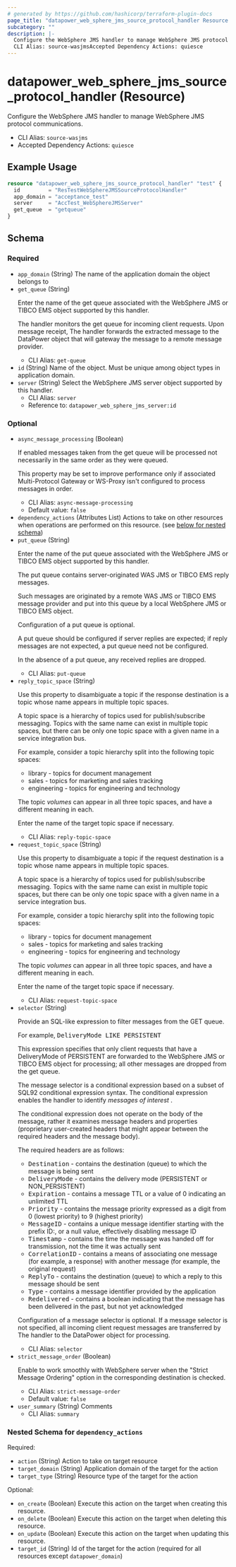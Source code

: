 ```yaml
---
# generated by https://github.com/hashicorp/terraform-plugin-docs
page_title: "datapower_web_sphere_jms_source_protocol_handler Resource - terraform-provider-datapower"
subcategory: ""
description: |-
  Configure the WebSphere JMS handler to manage WebSphere JMS protocol communications.
  CLI Alias: source-wasjmsAccepted Dependency Actions: quiesce
---
```


# datapower_web_sphere_jms_source_protocol_handler (Resource)

Configure the WebSphere JMS handler to manage WebSphere JMS protocol communications.
  - CLI Alias: `source-wasjms`
  - Accepted Dependency Actions: `quiesce`

## Example Usage

```terraform
resource "datapower_web_sphere_jms_source_protocol_handler" "test" {
  id         = "ResTestWebSphereJMSSourceProtocolHandler"
  app_domain = "acceptance_test"
  server     = "AccTest_WebSphereJMSServer"
  get_queue  = "getqueue"
}
```

<!-- schema generated by tfplugindocs -->
## Schema

### Required

- `app_domain` (String) The name of the application domain the object belongs to
- `get_queue` (String) <p>Enter the name of the get queue associated with the WebSphere JMS or TIBCO EMS object supported by this handler.</p><p>The handler monitors the get queue for incoming client requests. Upon message receipt, The handler forwards the extracted message to the DataPower object that will gateway the message to a remote message provider.</p>
  - CLI Alias: `get-queue`
- `id` (String) Name of the object. Must be unique among object types in application domain.
- `server` (String) Select the WebSphere JMS server object supported by this handler.
  - CLI Alias: `server`
  - Reference to: `datapower_web_sphere_jms_server:id`

### Optional

- `async_message_processing` (Boolean) <p>If enabled messages taken from the get queue will be processed not necessarily in the same order as they were queued.</p><p>This property may be set to improve performance only if associated Multi-Protocol Gateway or WS-Proxy isn't configured to process messages in order.</p>
  - CLI Alias: `async-message-processing`
  - Default value: `false`
- `dependency_actions` (Attributes List) Actions to take on other resources when operations are performed on this resource. (see [below for nested schema](#nestedatt--dependency_actions))
- `put_queue` (String) <p>Enter the name of the put queue associated with the WebSphere JMS or TIBCO EMS object supported by this handler.</p><p>The put queue contains server-originated WAS JMS or TIBCO EMS reply messages.</p><p>Such messages are originated by a remote WAS JMS or TIBCO EMS message provider and put into this queue by a local WebSphere JMS or TIBCO EMS object.</p><p>Configuration of a put queue is optional.</p><p>A put queue should be configured if server replies are expected; if reply messages are not expected, a put queue need not be configured.</p><p>In the absence of a put queue, any received replies are dropped.</p>
  - CLI Alias: `put-queue`
- `reply_topic_space` (String) <p>Use this property to disambiguate a topic if the response destination is a topic whose name appears in multiple topic spaces.</p><p>A topic space is a hierarchy of topics used for publish/subscribe messaging. Topics with the same name can exist in multiple topic spaces, but there can be only one topic space with a given name in a service integration bus.</p><p>For example, consider a topic hierarchy split into the following topic spaces:</p><ul><li>library - topics for document management</li><li>sales - topics for marketing and sales tracking</li><li>engineering - topics for engineering and technology</li></ul><p>The topic <em>volumes</em> can appear in all three topic spaces, and have a different meaning in each.</p><p>Enter the name of the target topic space if necessary.</p>
  - CLI Alias: `reply-topic-space`
- `request_topic_space` (String) <p>Use this property to disambiguate a topic if the request destination is a topic whose name appears in multiple topic spaces.</p><p>A topic space is a hierarchy of topics used for publish/subscribe messaging. Topics with the same name can exist in multiple topic spaces, but there can be only one topic space with a given name in a service integration bus.</p><p>For example, consider a topic hierarchy split into the following topic spaces:</p><ul><li>library - topics for document management</li><li>sales - topics for marketing and sales tracking</li><li>engineering - topics for engineering and technology</li></ul><p>The topic <em>volumes</em> can appear in all three topic spaces, and have a different meaning in each.</p><p>Enter the name of the target topic space if necessary.</p>
  - CLI Alias: `request-topic-space`
- `selector` (String) <p>Provide an SQL-like expression to filter messages from the GET queue.</p><p>For example, <tt>DeliveryMode LIKE PERSISTENT</tt></p><p>This expression specifies that only client requests that have a DeliveryMode of PERSISTENT are forwarded to the WebSphere JMS or TIBCO EMS object for processing; all other messages are dropped from the get queue.</p><p>The message selector is a conditional expression based on a subset of SQL92 conditional expression syntax. The conditional expression enables the handler to identify <em>messages of interest</em> .</p><p>The conditional expression does not operate on the body of the message, rather it examines message headers and properties (proprietary user-created headers that might appear between the required headers and the message body).</p><p>The required headers are as follows:</p><ul><li><tt>Destination</tt> - contains the destination (queue) to which the message is being sent</li><li><tt>DeliveryMode</tt> - contains the delivery mode (PERSISTENT or NON_PERSISTENT)</li><li><tt>Expiration</tt> - contains a message TTL or a value of 0 indicating an unlimited TTL</li><li><tt>Priority</tt> - contains the message priority expressed as a digit from 0 (lowest priority) to 9 (highest priority)</li><li><tt>MessageID</tt> - contains a unique message identifier starting with the prefix ID:, or a null value, effectively disabling message ID</li><li><tt>Timestamp</tt> - contains the time the message was handed off for transmission, not the time it was actually sent</li><li><tt>CorrelationID</tt> - contains a means of associating one message (for example, a response) with another message (for example, the original request)</li><li><tt>ReplyTo</tt> - contains the destination (queue) to which a reply to this message should be sent</li><li><tt>Type</tt> - contains a message identifier provided by the application</li><li><tt>Redelivered</tt> - contains a boolean indicating that the message has been delivered in the past, but not yet acknowledged</li></ul><p>Configuration of a message selector is optional. If a message selector is not specified, all incoming client request messages are transferred by The handler to the DataPower object for processing.</p>
  - CLI Alias: `selector`
- `strict_message_order` (Boolean) <p>Enable to work smoothly with WebSphere server when the "Strict Message Ordering" option in the corresponding destination is checked.</p>
  - CLI Alias: `strict-message-order`
  - Default value: `false`
- `user_summary` (String) Comments
  - CLI Alias: `summary`

<a id="nestedatt--dependency_actions"></a>
### Nested Schema for `dependency_actions`

Required:

- `action` (String) Action to take on target resource
- `target_domain` (String) Application domain of the target for the action
- `target_type` (String) Resource type of the target for the action

Optional:

- `on_create` (Boolean) Execute this action on the target when creating this resource.
- `on_delete` (Boolean) Execute this action on the target when deleting this resource.
- `on_update` (Boolean) Execute this action on the target when updating this resource.
- `target_id` (String) Id of the target for the action (required for all resources except `datapower_domain`)
